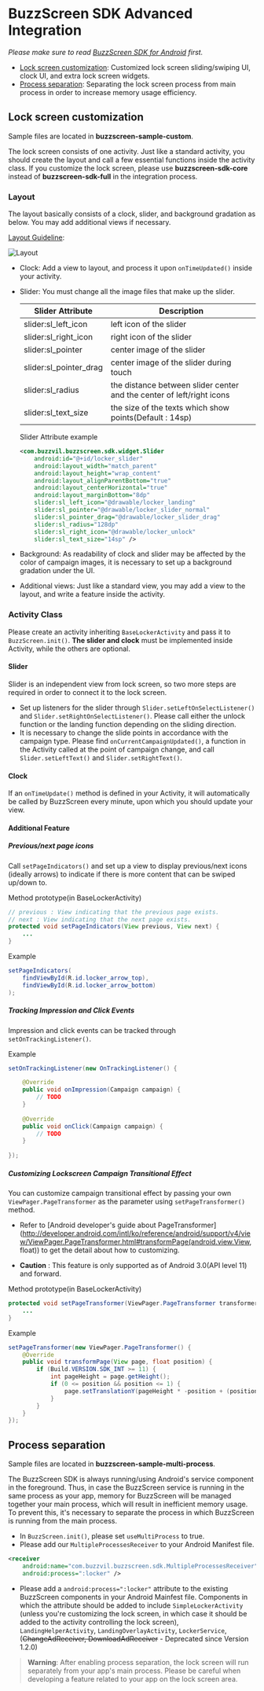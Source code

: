 # BuzzScreen SDK Advanced Integration
*Please make sure to read [BuzzScreen SDK for Android](README_EN.md) first.*
- [Lock screen customization](#lock-screen-customization): Customized lock screen sliding/swiping UI, clock UI, and extra lock screen widgets.
- [Process separation](#process-separation): Separating the lock screen process from main process in order to increase memory usage efficiency.

## Lock screen customization
Sample files are located in **buzzscreen-sample-custom**.

The lock screen consists of one activity. Just like a standard activity, you should create the layout and call a few essential functions inside the activity class. If you customize the lock screen, please use **buzzscreen-sdk-core** instead of **buzzscreen-sdk-full** in the integration process.

### Layout
The layout basically consists of a clock, slider, and background gradation as below. You may add additional views if necessary.

[Layout Guideline](https://drive.google.com/file/d/0BxlsmkGYXVSyYUhDREkxYTl6STg/view?usp=sharing):

![Layout](layout.jpg)

- Clock: Add a view to layout, and process it upon `onTimeUpdated()` inside your activity.
- Slider: You must change all the image files that make up the slider.

    |Slider Attribute|Description|
    |--------|--------|
    |slider:sl_left_icon|left icon of the slider|
    |slider:sl_right_icon|right icon of the slider|
    |slider:sl_pointer|center image of the slider|
    |slider:sl_pointer_drag|center image of the slider during touch|
    |slider:sl_radius|the distance between slider center and the center of left/right icons|
    |slider:sl_text_size|the size of the texts which show points(Default : 14sp)|

    Slider Attribute example
    ```Xml
    <com.buzzvil.buzzscreen.sdk.widget.Slider
        android:id="@+id/locker_slider"
        android:layout_width="match_parent"
        android:layout_height="wrap_content"
        android:layout_alignParentBottom="true"
        android:layout_centerHorizontal="true"
        android:layout_marginBottom="8dp"
        slider:sl_left_icon="@drawable/locker_landing"
        slider:sl_pointer="@drawable/locker_slider_normal"
        slider:sl_pointer_drag="@drawable/locker_slider_drag"
        slider:sl_radius="128dp"
        slider:sl_right_icon="@drawable/locker_unlock"
        slider:sl_text_size="14sp" />
    ```

- Background: As readability of clock and slider may be affected by the color of campaign images, it is necessary to set up a background gradation under the UI.
- Additional views: Just like a standard view, you may add a view to the layout, and write a feature inside the activity.

### Activity Class
Please create an activity inheriting `BaseLockerActivity` and pass it to `BuzzScreen.init()`. **The slider and clock** must be implemented inside Activity, while the others are optional.

#### Slider
Slider is an independent view from lock screen, so two more steps are required in order to connect it to the lock screen.

- Set up listeners for the slider through `Slider.setLeftOnSelectListener()` and `Slider.setRightOnSelectListener()`. Please call either the unlock function or the landing function depending on the sliding direction. 
- It is necessary to change the slide points in accordance with the campaign type. Please find `onCurrentCampaignUpdated()`, a function in the Activity called at the point of campaign change, and call `Slider.setLeftText()` and `Slider.setRightText()`.

#### Clock
If an `onTimeUpdate()` method is defined in your Activity, it will automatically be called by BuzzScreen every minute, upon which you should update your view.

#### Additional Feature
##### Previous/next page icons
Call `setPageIndicators()` and set up a view to display previous/next icons (ideally arrows) to indicate if there is more content that can be swiped up/down to.

Method prototype(in BaseLockerActivity)
```Java
// previous : View indicating that the previous page exists.
// next : View indicating that the next page exists.
protected void setPageIndicators(View previous, View next) {
    ...
}
```

Example

```Java
setPageIndicators(
    findViewById(R.id.locker_arrow_top),
    findViewById(R.id.locker_arrow_bottom)
);
```

##### Tracking Impression and Click Events
Impression and click events can be tracked through `setOnTrackingListener()`.

Example

```Java
setOnTrackingListener(new OnTrackingListener() {

    @Override
    public void onImpression(Campaign campaign) {
        // TODO
    }
    
    @Override
    public void onClick(Campaign campaign) {
        // TODO
    }
    
});
```

##### Customizing Lockscreen Campaign Transitional Effect
You can customize campaign transitional effect by passing your own `ViewPager.PageTransformer` as the parameter using `setPageTransformer()` method.

- Refer to [Android developer's guide about PageTransformer](http://developer.android.com/intl/ko/reference/android/support/v4/view/ViewPager.PageTransformer.html#transformPage(android.view.View, float)) to get the detail about how to customizing.

- **Caution** : This feature is only supported as of Android 3.0(API level 11) and forward.

Method prototype(in BaseLockerActivity)
```Java
protected void setPageTransformer(ViewPager.PageTransformer transformer) { 
    ... 
}
```

Example

```Java
setPageTransformer(new ViewPager.PageTransformer() {
    @Override
    public void transformPage(View page, float position) {
        if (Build.VERSION.SDK_INT >= 11) {
            int pageHeight = page.getHeight();
            if (0 <= position && position <= 1) {
                page.setTranslationY(pageHeight * -position + (position * pageHeight / 4));
            }
        }
    }
});
```

## Process separation
Sample files are located in **buzzscreen-sample-multi-process**.

The BuzzScreen SDK is always running/using Android's service component in the foreground. Thus, in case the BuzzScreen service is running in the same process as your app, memory for BuzzScreen will be managed together your main process, which will result in inefficient memory usage. To prevent this, it's necessary to separate the process in which BuzzScreen is running from the main process.

- In `BuzzScreen.init()`, please set `useMultiProcess` to true.
- Please add our `MultipleProcessesReceiver` to your Android Manifest file.
```xml
<receiver
    android:name="com.buzzvil.buzzscreen.sdk.MultipleProcessesReceiver"
    android:process=":locker" />
```
- Please add a `android:process=":locker"` attribute to the existing BuzzScreen components in your Android Mainfest file. Components in which the attribute should be added to include `SimpleLockerActivity` (unless you're customizing the lock screen, in which case it should be added to the activity controlling the lock screen), `LandingHelperActivity`, `LandingOverlayActivity`, `LockerService`, (~~ChangeAdReceiver, DownloadAdReceiver~~ - Deprecated since Version 1.2.0)

> **Warning**: After enabling process separation, the lock screen will run separately from your app's main process. Please be careful when developing a feature related to your app on the lock screen area.
